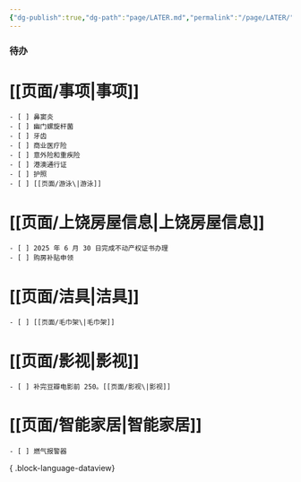 ```yaml
---
{"dg-publish":true,"dg-path":"page/LATER.md","permalink":"/page/LATER/","created":"2025-02-20T22:26:23.995+08:00"}
---
```


### 待办
# [[页面/事项\|事项]]

    - [ ] 鼻窦炎
    - [ ] 幽门螺旋杆菌
    - [ ] 牙齿
    - [ ] 商业医疗险
    - [ ] 意外险和重疾险
    - [ ] 港澳通行证
    - [ ] 护照
    - [ ] [[页面/游泳\|游泳]]
# [[页面/上饶房屋信息\|上饶房屋信息]]

    - [ ] 2025 年 6 月 30 日完成不动产权证书办理
    - [ ] 购房补贴申领
# [[页面/洁具\|洁具]]

    - [ ] [[页面/毛巾架\|毛巾架]]
# [[页面/影视\|影视]]

    - [ ] 补完豆瓣电影前 250。[[页面/影视\|影视]]
# [[页面/智能家居\|智能家居]]

    - [ ] 燃气报警器

{ .block-language-dataview}
